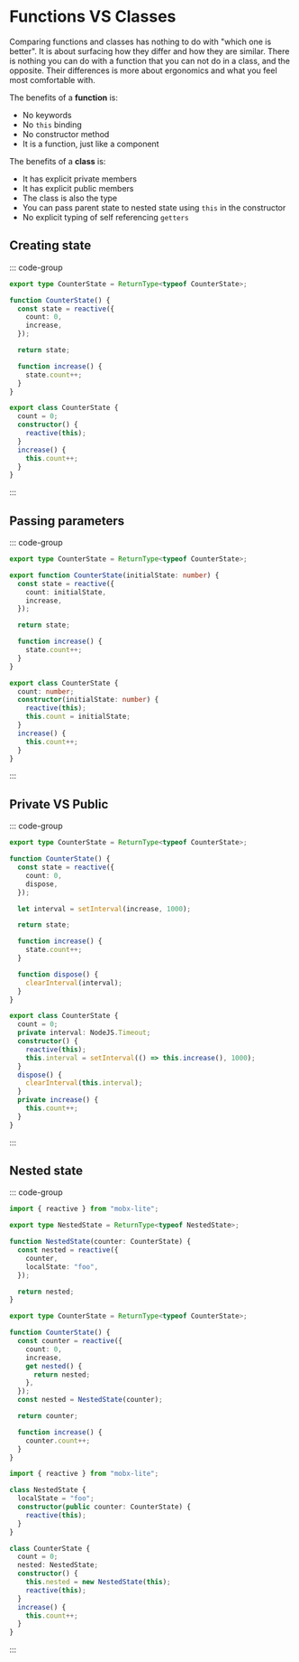 # Functions VS Classes

Comparing functions and classes has nothing to do with "which one is better". It is about surfacing how they differ and how they are similar. There is nothing you can do with a function that you can not do in a class, and the opposite. Their differences is more about ergonomics and what you feel most comfortable with.

The benefits of a **function** is:

- No keywords
- No `this` binding
- No constructor method
- It is a function, just like a component

The benefits of a **class** is:

- It has explicit private members
- It has explicit public members
- The class is also the type
- You can pass parent state to nested state using `this` in the constructor
- No explicit typing of self referencing `getters`

## Creating state

::: code-group

```ts [Functional]
export type CounterState = ReturnType<typeof CounterState>;

function CounterState() {
  const state = reactive({
    count: 0,
    increase,
  });

  return state;

  function increase() {
    state.count++;
  }
}
```

```ts [Object Oriented]
export class CounterState {
  count = 0;
  constructor() {
    reactive(this);
  }
  increase() {
    this.count++;
  }
}
```

:::

## Passing parameters

::: code-group

```ts [Functional]
export type CounterState = ReturnType<typeof CounterState>;

export function CounterState(initialState: number) {
  const state = reactive({
    count: initialState,
    increase,
  });

  return state;

  function increase() {
    state.count++;
  }
}
```

```ts [Object Oriented]
export class CounterState {
  count: number;
  constructor(initialState: number) {
    reactive(this);
    this.count = initialState;
  }
  increase() {
    this.count++;
  }
}
```

:::

## Private VS Public

::: code-group

```ts [Functional]
export type CounterState = ReturnType<typeof CounterState>;

function CounterState() {
  const state = reactive({
    count: 0,
    dispose,
  });

  let interval = setInterval(increase, 1000);

  return state;

  function increase() {
    state.count++;
  }

  function dispose() {
    clearInterval(interval);
  }
}
```

```ts [Object Oriented]
export class CounterState {
  count = 0;
  private interval: NodeJS.Timeout;
  constructor() {
    reactive(this);
    this.interval = setInterval(() => this.increase(), 1000);
  }
  dispose() {
    clearInterval(this.interval);
  }
  private increase() {
    this.count++;
  }
}
```

:::

## Nested state

::: code-group

```ts [Functional]
import { reactive } from "mobx-lite";

export type NestedState = ReturnType<typeof NestedState>;

function NestedState(counter: CounterState) {
  const nested = reactive({
    counter,
    localState: "foo",
  });

  return nested;
}

export type CounterState = ReturnType<typeof CounterState>;

function CounterState() {
  const counter = reactive({
    count: 0,
    increase,
    get nested() {
      return nested;
    },
  });
  const nested = NestedState(counter);

  return counter;

  function increase() {
    counter.count++;
  }
}
```

```ts [Object Oriented]
import { reactive } from "mobx-lite";

class NestedState {
  localState = "foo";
  constructor(public counter: CounterState) {
    reactive(this);
  }
}

class CounterState {
  count = 0;
  nested: NestedState;
  constructor() {
    this.nested = new NestedState(this);
    reactive(this);
  }
  increase() {
    this.count++;
  }
}
```

:::
